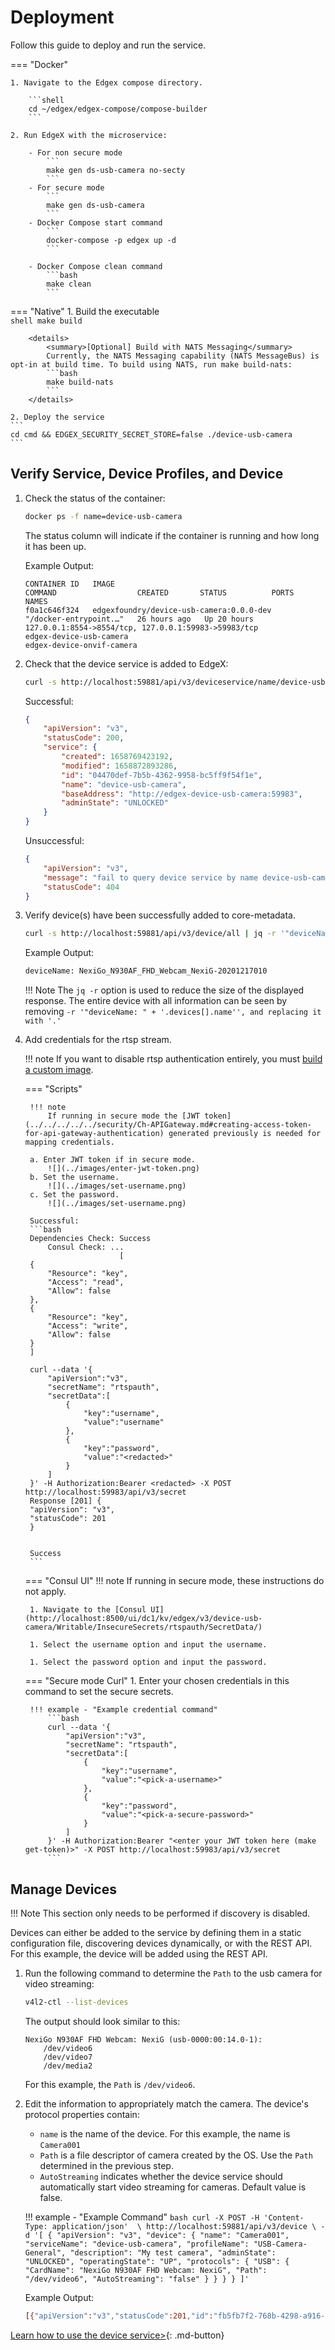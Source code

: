 # Deployment
Follow this guide to deploy and run the service.

=== "Docker"

    1. Navigate to the Edgex compose directory.

        ```shell
        cd ~/edgex/edgex-compose/compose-builder
        ```

    2. Run EdgeX with the microservice:  

        - For non secure mode
            ```
            make gen ds-usb-camera no-secty
            ```
        - For secure mode 
            ```
            make gen ds-usb-camera
            ```
        - Docker Compose start command
            ```
            docker-compose -p edgex up -d
            ```

        - Docker Compose clean command
            ```bash
            make clean
            ```  

=== "Native"
    1. Build the executable  
    ```shell
    make build
    ```

        <details>
            <summary>[Optional] Build with NATS Messaging</summary>
            Currently, the NATS Messaging capability (NATS MessageBus) is opt-in at build time. To build using NATS, run make build-nats:
            ```bash
            make build-nats
            ```    
        </details>

    2. Deploy the service
    ```
    cd cmd && EDGEX_SECURITY_SECRET_STORE=false ./device-usb-camera
    ```

## Verify Service, Device Profiles, and Device

1. Check the status of the container:

    ```bash 
    docker ps -f name=device-usb-camera
    ```

    The status column will indicate if the container is running and how long it has been up.

    Example Output:

    ```docker
    CONTAINER ID   IMAGE                                         COMMAND                  CREATED       STATUS          PORTS                                                                                         NAMES
    f0a1c646f324   edgexfoundry/device-usb-camera:0.0.0-dev                        "/docker-entrypoint.…"   26 hours ago   Up 20 hours   127.0.0.1:8554->8554/tcp, 127.0.0.1:59983->59983/tcp                         edgex-device-usb-camera                                                                   edgex-device-onvif-camera
    ```

1. Check that the device service is added to EdgeX:

    ```bash
    curl -s http://localhost:59881/api/v3/deviceservice/name/device-usb-camera | jq .
    ```

    Successful:
    ```json
    {
        "apiVersion": "v3",
        "statusCode": 200,
        "service": {
            "created": 1658769423192,
            "modified": 1658872893286,
            "id": "04470def-7b5b-4362-9958-bc5ff9f54f1e",
            "name": "device-usb-camera",
            "baseAddress": "http://edgex-device-usb-camera:59983",
            "adminState": "UNLOCKED"
        }
    }
    ```
    Unsuccessful:
    ```json
    {
        "apiVersion": "v3",
        "message": "fail to query device service by name device-usb-camera",
        "statusCode": 404
    }
    ```                              
 
1. Verify device(s) have been successfully added to core-metadata.

    ```bash
    curl -s http://localhost:59881/api/v3/device/all | jq -r '"deviceName: " + '.devices[].name''
    ```

    Example Output: 
    ```bash
    deviceName: NexiGo_N930AF_FHD_Webcam_NexiG-20201217010
    ```
    
    !!! Note 
        The `jq -r` option is used to reduce the size of the displayed response. The entire device with all information can be seen by removing `-r '"deviceName: " + '.devices[].name'', and replacing it with '.'`

1. Add credentials for the rtsp stream.

    !!! note
        If you want to disable rtsp authentication entirely, you must [build a custom image](../walkthrough/custom-build.md).

    === "Scripts"

        !!! note 
            If running in secure mode the [JWT token](../../../../../security/Ch-APIGateway.md#creating-access-token-for-api-gateway-authentication) generated previously is needed for mapping credentials.

        a. Enter JWT token if in secure mode.  
            ![](../images/enter-jwt-token.png)  
        b. Set the username.  
            ![](../images/set-username.png)  
        c. Set the password.  
            ![](../images/set-username.png)  

        Successful:
        ```bash
        Dependencies Check: Success
            Consul Check: ...
                            [
        {
            "Resource": "key",
            "Access": "read",
            "Allow": false
        },
        {
            "Resource": "key",
            "Access": "write",
            "Allow": false
        }
        ]

        curl --data '{
            "apiVersion":"v3",
            "secretName": "rtspauth",
            "secretData":[
                {
                    "key":"username",
                    "value":"username"
                },
                {
                    "key":"password",
                    "value":"<redacted>"
                }
            ]
        }' -H Authorization:Bearer <redacted> -X POST http://localhost:59983/api/v3/secret
        Response [201] {
        "apiVersion": "v3",
        "statusCode": 201
        }


        Success
        ```
        
    === "Consul UI"
        !!! note 
                If running in secure mode, these instructions do not apply.

        1. Navigate to the [Consul UI](http://localhost:8500/ui/dc1/kv/edgex/v3/device-usb-camera/Writable/InsecureSecrets/rtspauth/SecretData/)

        1. Select the username option and input the username.

        1. Select the password option and input the password.
    
    === "Secure mode Curl"
        1. Enter your chosen credentials in this command to set the secure secrets.

        !!! example - "Example credential command"
            ```bash
            curl --data '{
                "apiVersion":"v3",
                "secretName": "rtspauth",
                "secretData":[
                    {
                        "key":"username",
                        "value":"<pick-a-username>"
                    },
                    {
                        "key":"password",
                        "value":"<pick-a-secure-password>"
                    }
                ]
            }' -H Authorization:Bearer "<enter your JWT token here (make get-token)>" -X POST http://localhost:59983/api/v3/secret
            ```

## Manage Devices

!!! Note 
    This section only needs to be performed if discovery is disabled.

Devices can either be added to the service by defining them in a static configuration file, discovering devices dynamically, or with the REST API. For this example, the device will be added using the REST API.

1. Run the following command to determine the `Path` to the usb camera for video streaming:
    ```bash
    v4l2-ctl --list-devices
    ```

    The output should look similar to this:
    ```
    NexiGo N930AF FHD Webcam: NexiG (usb-0000:00:14.0-1):
        /dev/video6
        /dev/video7
        /dev/media2
    ```

    For this example, the `Path` is `/dev/video6`.


1. Edit the information to appropriately match the camera. The device's protocol properties contain:
   * `name` is the name of the device. For this example, the name is `Camera001`
   * `Path` is a file descriptor of camera created by the OS. Use the `Path` determined in the previous step.
   * `AutoStreaming` indicates whether the device service should automatically start video streaming for cameras. Default value is false.
   
    !!! example - "Example Command"
        ```bash
        curl -X POST -H 'Content-Type: application/json'  \
        http://localhost:59881/api/v3/device \
        -d '[
            {
            "apiVersion": "v3",
            "device": {
                "name": "Camera001",
                "serviceName": "device-usb-camera",
                "profileName": "USB-Camera-General",
                "description": "My test camera",
                "adminState": "UNLOCKED",
                "operatingState": "UP",
                "protocols": {
                    "USB": {
                    "CardName": "NexiGo N930AF FHD Webcam: NexiG",
                    "Path": "/dev/video6",
                    "AutoStreaming": "false"
                    }
                }
            }
            }
        ]'
        ```

    Example Output: 
    ```bash
    [{"apiVersion":"v3","statusCode":201,"id":"fb5fb7f2-768b-4298-a916-d4779523c6b5"}]
    ```


[Learn how to use the device service>](./general-usage.md){: .md-button}
